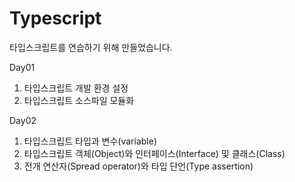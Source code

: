 # Typescript

타입스크립트를 연습하기 위해 만들었습니다.

Day01
  1. 타입스크립트 개발 환경 설정
  2. 타입스크립트 소스파일 모듈화

Day02
  1. 타입스크립트 타입과 변수(variable)
  2. 타입스크립트 객체(Object)와 인터페이스(Interface) 및 클래스(Class)
  3. 전개 연산자(Spread operator)와 타입 단언(Type assertion)
  
